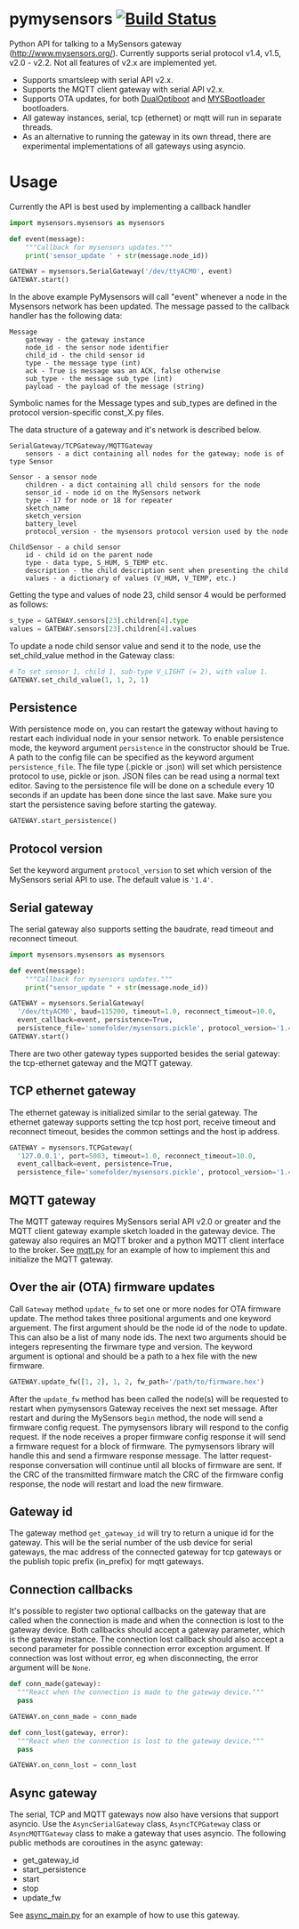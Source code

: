 # pymysensors [![Build Status][build-badge]][build]
Python API for talking to a MySensors gateway (http://www.mysensors.org/). Currently supports serial protocol v1.4, v1.5, v2.0 - v2.2. Not all features of v2.x are implemented yet.

- Supports smartsleep with serial API v2.x.
- Supports the MQTT client gateway with serial API v2.x.
- Supports OTA updates, for both [DualOptiboot](https://github.com/mysensors/DualOptiboot) and [MYSBootloader](https://github.com/mysensors/MySensorsBootloaderRF24) bootloaders.
- All gateway instances, serial, tcp (ethernet) or mqtt will run in separate threads.
- As an alternative to running the gateway in its own thread, there are experimental implementations of all gateways using asyncio.

# Usage
Currently the API is best used by implementing a callback handler

```python
import mysensors.mysensors as mysensors

def event(message):
    """Callback for mysensors updates."""
    print('sensor_update ' + str(message.node_id))

GATEWAY = mysensors.SerialGateway('/dev/ttyACM0', event)
GATEWAY.start()
```

In the above example PyMysensors will call "event" whenever a node in the Mysensors network has been updated. The message passed to the callback handler has the following data:

```
Message
    gateway - the gateway instance
    node_id - the sensor node identifier
    child_id - the child sensor id
    type - the message type (int)
    ack - True is message was an ACK, false otherwise
    sub_type - the message sub_type (int)
    payload - the payload of the message (string)
```

Symbolic names for the Message types and sub_types are defined in the protocol version-specific const_X.py files.

The data structure of a gateway and it's network is described below.

```
SerialGateway/TCPGateway/MQTTGateway
    sensors - a dict containing all nodes for the gateway; node is of type Sensor

Sensor - a sensor node
    children - a dict containing all child sensors for the node
    sensor_id - node id on the MySensors network
    type - 17 for node or 18 for repeater
    sketch_name
    sketch_version
    battery_level
    protocol_version - the mysensors protocol version used by the node

ChildSensor - a child sensor
    id - child id on the parent node
    type - data type, S_HUM, S_TEMP etc.
    description - the child description sent when presenting the child
    values - a dictionary of values (V_HUM, V_TEMP, etc.)
```

Getting the type and values of node 23, child sensor 4 would be performed as follows:

```python
s_type = GATEWAY.sensors[23].children[4].type
values = GATEWAY.sensors[23].children[4].values
```
To update a node child sensor value and send it to the node, use the set_child_value method in the Gateway class:

```python
# To set sensor 1, child 1, sub-type V_LIGHT (= 2), with value 1.
GATEWAY.set_child_value(1, 1, 2, 1)
```

## Persistence
With persistence mode on, you can restart the gateway without
having to restart each individual node in your sensor network. To enable persistence mode, the keyword argument `persistence`
in the constructor should be True. A path to the config file
can be specified as the keyword argument `persistence_file`. The file type (.pickle or .json) will set which persistence protocol to use, pickle or json. JSON files can be read using a normal text editor. Saving to the persistence file will be done on a schedule every 10 seconds if an update has been done since the last save. Make sure you start the persistence saving before starting the gateway.

```py
GATEWAY.start_persistence()
```

## Protocol version
Set the keyword argument `protocol_version` to set which version of the MySensors serial API to use. The default value is `'1.4'`.

## Serial gateway
The serial gateway also supports setting the baudrate, read timeout and reconnect timeout.

```python
import mysensors.mysensors as mysensors

def event(message):
    """Callback for mysensors updates."""
    print("sensor_update " + str(message.node_id))

GATEWAY = mysensors.SerialGateway(
  '/dev/ttyACM0', baud=115200, timeout=1.0, reconnect_timeout=10.0,
  event_callback=event, persistence=True,
  persistence_file='somefolder/mysensors.pickle', protocol_version='1.4')
GATEWAY.start()
```

There are two other gateway types supported besides the serial gateway: the tcp-ethernet gateway and the MQTT gateway.

## TCP ethernet gateway
The ethernet gateway is initialized similar to the serial gateway. The ethernet gateway supports setting the tcp host port, receive timeout and reconnect timeout, besides the common settings and the host ip address.

```python
GATEWAY = mysensors.TCPGateway(
  '127.0.0.1', port=5003, timeout=1.0, reconnect_timeout=10.0,
  event_callback=event, persistence=True,
  persistence_file='somefolder/mysensors.pickle', protocol_version='1.4')
```

## MQTT gateway
The MQTT gateway requires MySensors serial API v2.0 or greater and the MQTT client gateway example sketch loaded in the gateway device. The gateway also requires an MQTT broker and a python MQTT client interface to the broker. See [mqtt.py](https://github.com/theolind/pymysensors/blob/master/mqtt.py) for an example of how to implement this and initialize the MQTT gateway.

## Over the air (OTA) firmware updates
Call `Gateway` method `update_fw` to set one or more nodes for OTA
firmware update. The method takes three positional arguments and one
keyword arguement. The first argument should be the node id of the node to
update. This can also be a list of many node ids. The next two arguments should
be integers representing the firwmare type and version. The keyword argument is
optional and should be a path to a hex file with the new firmware.

```python
GATEWAY.update_fw([1, 2], 1, 2, fw_path='/path/to/firmware.hex')
```

After the `update_fw` method has been called the node(s) will be requested
to restart when pymysensors Gateway receives the next set message. After
restart and during the MySensors `begin` method, the node will send a firmware
config request. The pymysensors library will respond to the config request. If
the node receives a proper firmware config response it will send a firmware
request for a block of firmware. The pymysensors library will handle this and
send a firmware response message. The latter request-response conversation will
continue until all blocks of firmware are sent. If the CRC of the transmitted
firmware match the CRC of the firmware config response, the node will restart
and load the new firmware.

## Gateway id
The gateway method `get_gateway_id` will try to return a unique id for the
gateway. This will be the serial number of the usb device for serial gateways,
the mac address of the connected gateway for tcp gateways or the publish topic
prefix (in_prefix) for mqtt gateways.

## Connection callbacks
It's possible to register two optional callbacks on the gateway that are called
when the connection is made and when the connection is lost to the gateway
device. Both callbacks should accept a gateway parameter, which is the gateway
instance. The connection lost callback should also accept a second parameter
for possible connection error exception argument. If connection was lost
without error, eg when disconnecting, the error argument will be `None`.

```py
def conn_made(gateway):
  """React when the connection is made to the gateway device."""
  pass

GATEWAY.on_conn_made = conn_made

def conn_lost(gateway, error):
  """React when the connection is lost to the gateway device."""
  pass

GATEWAY.on_conn_lost = conn_lost
```

## Async gateway
The serial, TCP and MQTT gateways now also have versions that support asyncio. Use the
`AsyncSerialGateway` class, `AsyncTCPGateway` class or `AsyncMQTTGateway` class to make a gateway that
uses asyncio. The following public methods are coroutines in the async gateway:

- get_gateway_id
- start_persistence
- start
- stop
- update_fw

See [async_main.py](https://github.com/theolind/pymysensors/blob/master/async_main.py) for an example of how to use this gateway.

[build-badge]: https://travis-ci.org/theolind/pymysensors.svg?branch=master
[build]: https://travis-ci.org/theolind/pymysensors
